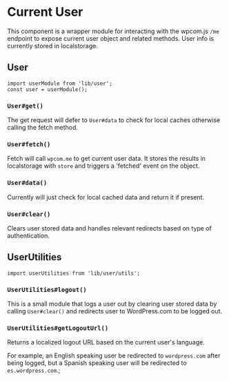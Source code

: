 Current User
======

This component is a wrapper module for interacting with the wpcom.js `/me` endpoint to expose current user object and related methods. User info is currently stored in localstorage.

## User
```es6
import userModule from 'lib/user';
const user = userModule();
```

### `User#get()`
The get request will defer to `User#data` to check for local caches otherwise calling the fetch method.

### `User#fetch()`
Fetch will call `wpcom.me` to get current user data. It stores the results in localstorage with `store` and triggers a 'fetched' event on the object.

### `User#data()`
Currently will just check for local cached data and return it if present.

### `User#clear()`
Clears user stored data and handles relevant redirects based on type of authentication.

## UserUtilities
```es6
import userUtilities from 'lib/user/utils';
```

### `UserUtilities#logout()`
This is a small module that logs a user out by clearing user stored data by calling `User#clear()` and redirects user to WordPress.com to be logged out.

### `UserUtilities#getLogoutUrl()`
Returns a localized logout URL based on the current user's language. 

For example, an English speaking user be redirected to `wordpress.com` after being logged, but a Spanish speaking user will be redirected to `es.wordpress.com`.;
